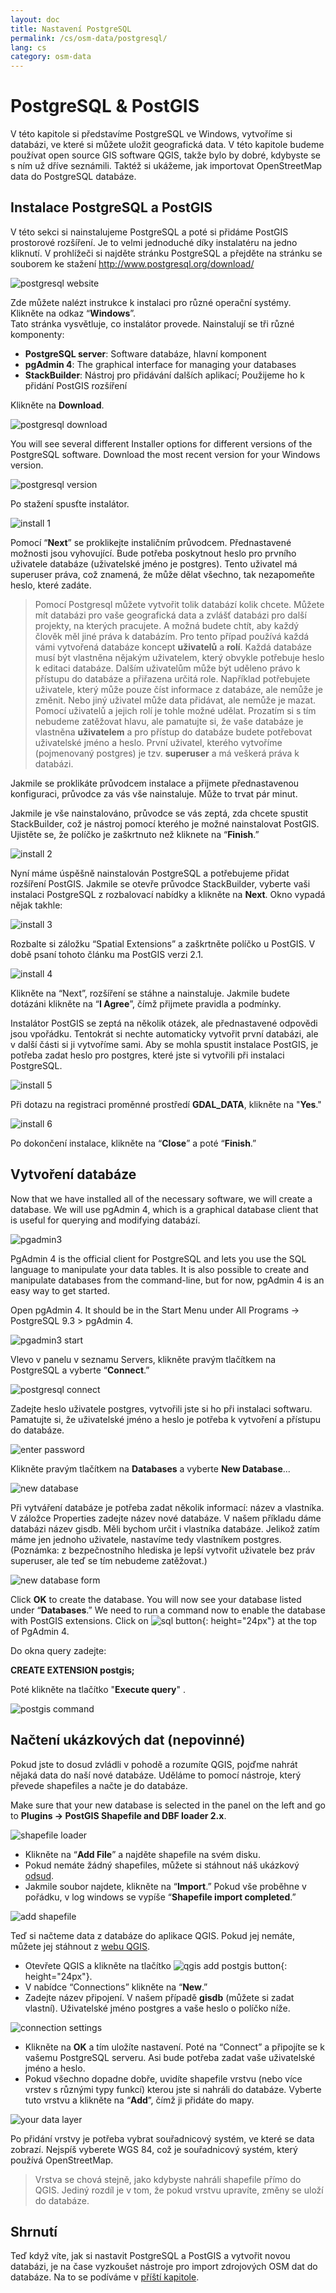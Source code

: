 ```yaml
---
layout: doc
title: Nastavení PostgreSQL
permalink: /cs/osm-data/postgresql/
lang: cs
category: osm-data
---
```


PostgreSQL & PostGIS
====================


V této kapitole si představíme PostgreSQL ve Windows, vytvoříme si databázi, ve které si můžete uložit geografická data. V této kapitole budeme používat open source GIS software QGIS, takže bylo by dobré, kdybyste se s ním už dříve seznámili. Taktéž si ukážeme, jak importovat OpenStreetMap data do PostgreSQL databáze.  

Instalace PostgreSQL a PostGIS
----------------------------------

V této sekci si nainstalujeme PostgreSQL a poté si přidáme PostGIS prostorové rozšíření. Je to velmi jednoduché díky instalatéru na jedno kliknutí. V prohlížeči si najděte stránku PostgreSQL a přejděte na stránku se souborem ke stažení <http://www.postgresql.org/download/>  

![postgresql website][]

Zde můžete nalézt instrukce k instalaci pro různé operační systémy. Klikněte na odkaz “**Windows**”.  
Tato stránka vysvětluje, co instalátor provede. Nainstalují se tři různé komponenty:  

* **PostgreSQL server**:  Software databáze, hlavní komponent  
* **pgAdmin 4**: The graphical interface for managing your databases  
* **StackBuilder**: Nástroj pro přidávání dalších aplikací; Použijeme ho k přidání PostGIS rozšíření  

Klikněte na **Download**.  

![postgresql download][]

You will see several different Installer options for different versions of the PostgreSQL software. Download the most recent version for your Windows version.

![postgresql version][]

Po stažení spusťte instalátor.  

![install 1][]

Pomocí “**Next**” se proklikejte instaličním průvodcem. Přednastavené možnosti jsou vyhovující. Bude potřeba poskytnout heslo pro prvního uživatele databáze (uživatelské jméno je postgres). Tento uživatel má superuser práva, což znamená, že může dělat všechno, tak nezapomeňte heslo, které zadáte.  

> Pomocí Postgresql můžete vytvořit tolik databází kolik chcete. Můžete mít databázi pro vaše geografická data a zvlášť databázi pro další projekty, na kterých pracujete. A možná budete chtít, aby každý člověk měl jiné práva k databázím. Pro tento případ používá každá vámi vytvořená databáze koncept **uživatelů** a **rolí**. Každá databáze musí být vlastněna nějakým uživatelem, který obvykle potřebuje heslo k editaci databáze. Dalším uživatelům může být uděleno právo k přístupu do databáze a přiřazena určitá role. Například potřebujete uživatele, který může pouze číst informace z databáze, ale nemůže je změnit. Nebo jiný uživatel může data přidávat, ale nemůže je mazat. Pomocí uživatelů a jejich rolí je tohle možné udělat. Prozatím si s tím nebudeme zatěžovat hlavu, ale pamatujte si, že vaše databáze je vlastněna **uživatelem** a pro přístup do databáze budete potřebovat uživatelské jméno a heslo. První uživatel, kterého vytvoříme (pojmenovaný postgres) je tzv. **superuser** a má veškerá práva k databázi.  

Jakmile se proklikáte průvodcem instalace a přijmete přednastavenou konfiguraci, průvodce za vás vše nainstaluje. Může to trvat pár minut.  

Jakmile je vše nainstalováno, průvodce se vás zeptá, zda chcete spustit StackBuilder, což je nástroj pomocí kterého je možné nainstalovat PostGIS. Ujistěte se, že políčko je zaškrtnuto než kliknete na “**Finish**.”  

![install 2][]

Nyní máme úspěšně nainstalován PostgreSQL a potřebujeme přidat rozšíření PostGIS. Jakmile se otevře průvodce StackBuilder, vyberte vaši instalaci PostgreSQL z rozbalovací nabídky a klikněte na **Next**. Okno vypadá nějak takhle:  

![install 3][]

Rozbalte si záložku “Spatial Extensions” a zaškrtněte políčko u PostGIS. V době psaní tohoto článku ma PostGIS verzi 2.1.  

![install 4][]

Klikněte na “Next”, rozšíření se stáhne a nainstaluje. Jakmile budete dotázáni klikněte na “**I Agree**”, čímž přijmete pravidla a podmínky.  

Instalátor PostGIS se zeptá na několik otázek, ale přednastavené odpovědi jsou vpořádku. Tentokrát si nechte automaticky vytvořit první databázi, ale v další části si ji vytvoříme sami. Aby se mohla spustit instalace PostGIS, je potřeba zadat heslo pro postgres, které jste si vytvořili při instalaci PostgreSQL.  

![install 5][]

Při dotazu na registraci proměnné prostředí **GDAL_DATA**, klikněte na "**Yes**."  

![install 6][]

Po dokončení instalace, klikněte na “**Close**” a poté “**Finish**.”  

Vytvoření databáze
--------------------

Now that we have installed all of the necessary software, we will create a database. We will use pgAdmin 4, which is a graphical database client that is useful for querying and modifying
databází.  

![pgadmin3][]

PgAdmin 4 is the official client for PostgreSQL and lets you use the SQL language to manipulate your data tables.  It is also possible to create and manipulate databases from the command-line, but for now, pgAdmin 4 is an easy way to get started.  

Open pgAdmin 4.  It should be in the Start Menu under All Programs -> PostgreSQL 9.3 > pgAdmin 4.  

![pgadmin3 start][]

Vlevo v panelu v seznamu Servers, klikněte pravým tlačítkem na PostgreSQL a vyberte “**Connect**.”  

![postgresql connect][]

Zadejte heslo uživatele postgres, vytvořili jste si ho při instalaci softwaru. Pamatujte si, že uživatelské jméno a heslo je potřeba k vytvoření a přístupu do databáze.  

![enter password][]

Klikněte pravým tlačítkem na **Databases** a vyberte **New Database**...  

![new database][]

Při vytváření databáze je potřeba zadat několik informací: název a vlastníka. V záložce Properties zadejte  název nové databáze. V našem příkladu dáme databázi název gisdb. Měli bychom určit i vlastníka databáze. Jelikož zatím máme jen jednoho uživatele, nastavíme tedy vlastníkem postgres. (Poznámka: z bezpečnostního hlediska je lepší vytvořit uživatele bez práv superuser, ale teď se tím nebudeme zatěžovat.)  

![new database form][]

<!-- Under the Definition tab, keep the defaults, but next to Template select template_postgis.  This will create our database with the proper spatial columns. -->

Click **OK** to create the database.  You will now see your database listed under “**Databases**.” We need to run a command now to enable the database with PostGIS extensions. Click on ![sql button][]{: height="24px"} at the top of PgAdmin 4.  



Do okna query zadejte:  

**CREATE EXTENSION postgis;**  

Poté klikněte na tlačítko "**Execute query**" .  

![postgis command][]

Načtení ukázkových dat (nepovinné)
---------------------------

Pokud jste to dosud zvládli v pohodě a rozumíte QGIS, pojďme nahrát nějaká data do naší nové databáze. Uděláme to pomocí nástroje, který převede shapefiles a načte je do databáze.  

Make sure that your new database is selected in the panel on the left and go to **Plugins -> PostGIS Shapefile and DBF loader 2.x**.

![shapefile loader][]

-	Klikněte na “**Add File**” a najděte shapefile na svém disku.
-	Pokud nemáte žádný shapefiles, můžete si stáhnout náš ukázkový [odsud](/files/buildings_sample.zip).
-	Jakmile soubor najdete, klikněte na “**Import**.” Pokud vše proběhne v pořádku, v log windows se vypíše “**Shapefile import completed**.”

![add shapefile][]

Teď si načteme data z databáze do aplikace QGIS. Pokud jej nemáte, můžete jej stáhnout z [webu QGIS](http://www.qgis.org/site/forusers/download.html).  

-	Otevřete QGIS a klikněte na tlačítko ![qgis add postgis button][]{: height="24px"}.  
-	V nabídce “Connections” klikněte na “**New**.”  
-	Zadejte název připojení. V našem případě **gisdb** (můžete si zadat vlastní). Uživatelské jméno postgres a vaše heslo o políčko níže.  

![connection settings][]

-	Klikněte na **OK** a tím uložíte nastavení.  Poté na “Connect” a připojíte se k vašemu PostgreSQL serveru. Asi bude potřeba zadat vaše uživatelské jméno a heslo.  
-	Pokud všechno dopadne dobře, uvidíte shapefile vrstvu (nebo více vrstev s různými typy funkcí) kterou jste si nahráli do databáze. Vyberte tuto vrstvu a klikněte na “**Add**”, čímž ji přidáte do mapy.  

![your data layer][]

Po přidání vrstvy je potřeba vybrat souřadnicový systém, ve které se data zobrazí. Nejspíš vyberete WGS 84, což je souřadnicový systém, který používá OpenStreetMap.  

> Vrstva se chová stejně, jako kdybyste nahráli shapefile přímo do QGIS. Jediný rozdíl je v tom, že pokud vrstvu upravíte, změny se uloží do databáze.  

Shrnutí
-------

Teď když víte, jak si nastavit PostgreSQL a PostGIS a vytvořit novou databázi, je na čase vyzkoušet nástroje pro import zdrojových OSM dat do databáze. Na to se podíváme v [příští kapitole](/en/osm-data/osm2pgsql).  



[postgresql website]: /images/osm-data/postgresql-website.png
[postgresql download]: /images/osm-data/postgresql-download.png
[postgresql version]: /images/osm-data/postgresql-version.png
[install 1]: /images/osm-data/postgresql-install-1.png
[install 2]: /images/osm-data/postgresql-install-2.png
[install 3]: /images/osm-data/postgresql-install-3.png
[install 4]: /images/osm-data/postgresql-install-4.png
[install 5]: /images/osm-data/postgresql-install-5.png
[install 6]: /images/osm-data/postgresql-install-6.png
[pgadmin3]: /images/osm-data/pgadmin3.png
[pgadmin3 start]: /images/osm-data/pgadmin3-start.png
[postgresql connect]: /images/osm-data/postgresql-connect.png
[enter password]: /images/osm-data/enter-password.png
[new database]: /images/osm-data/new-database.png
[new database form]: /images/osm-data/new-database-form.png
[sql button]: /images/osm-data/sql-button.png
[postgis command]: /images/osm-data/postgis-command.png
[shapefile loader]: /images/osm-data/shapefile-loader.png
[add shapefile]: /images/osm-data/add-shapefile.png
[qgis add postgis button]: /images/osm-data/add-postgis-button.png
[connection settings]: /images/osm-data/connection-settings.png
[your data layer]: /images/osm-data/your-data-layer.png







